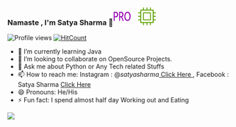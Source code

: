 ### Namaste , I'm Satya Sharma  👋<a href='https://github.com/pricing'><img src='https://raw.githubusercontent.com/acervenky/animated-github-badges/master/assets/pro.gif' width='40' height='40'></a> <a href='https://docs.github.com/en/developers'><img src='https://raw.githubusercontent.com/acervenky/animated-github-badges/master/assets/devbadge.gif' width='40' height='40'></a> 



![Profile views](https://gpvc.arturio.dev/SatyaSharma73) 
[![HitCount](http://hits.dwyl.com/SatyaSharma73/SatyaSharma73.svg)](http://hits.dwyl.com/SatyaSharma73/SatyaSharma73)


- 🌱 I’m currently learning Java
- 👯 I’m looking to collaborate on OpenSource Projects.
- 💬 Ask me about Python or Any Tech related Stuffs
- 📫 How to reach me: Instagram : @_satyasharma_[ Click Here ](https://www.instagram.com/_satyasharma_/?hl=en),
                       Facebook : Satya Sharma [Click Here](https://www.facebook.com/s4sat/)
- 😄 Pronouns: He/His
- ⚡ Fun fact: I spend almost half day Working out and Eating 

<img src="https://github-readme-stats.vercel.app/api?username=SatyaSharma73&&show_icons=true&title_color=ffffff&icon_color=bb2acf&text_color=daf7dc&bg_color=151515">
